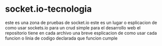 # socket.io-tecnologia
este es una zona de pruebas de socket.io
este es un lugar o esplicacion de como usar sockets.io para un crud simple para el desarrollo web 
el repositorio tiene en cada archivo una breve esplicacion de como usar cada funcion o linia de codigo declarada que funcion cumple 
